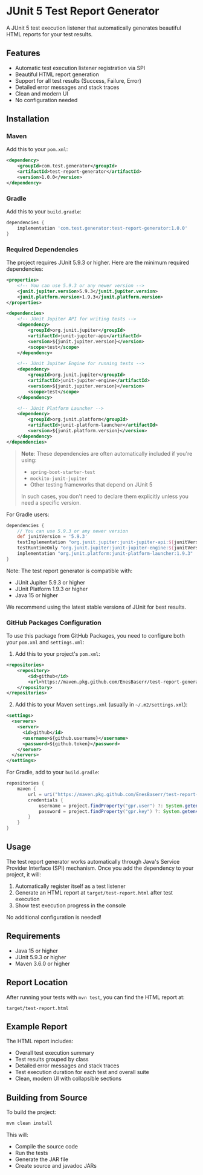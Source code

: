 # JUnit 5 Test Report Generator

A JUnit 5 test execution listener that automatically generates beautiful HTML reports for your test results.

## Features

- Automatic test execution listener registration via SPI
- Beautiful HTML report generation
- Support for all test results (Success, Failure, Error)
- Detailed error messages and stack traces
- Clean and modern UI
- No configuration needed

## Installation

### Maven

Add this to your `pom.xml`:

```xml
<dependency>
    <groupId>com.test.generator</groupId>
    <artifactId>test-report-generator</artifactId>
    <version>1.0.0</version>
</dependency>
```

### Gradle

Add this to your `build.gradle`:

```groovy
dependencies {
    implementation 'com.test.generator:test-report-generator:1.0.0'
}
```

### Required Dependencies

The project requires JUnit 5.9.3 or higher. Here are the minimum required dependencies:

```xml
<properties>
    <!-- You can use 5.9.3 or any newer version -->
    <junit.jupiter.version>5.9.3</junit.jupiter.version>
    <junit.platform.version>1.9.3</junit.platform.version>
</properties>

<dependencies>
    <!-- JUnit Jupiter API for writing tests -->
    <dependency>
        <groupId>org.junit.jupiter</groupId>
        <artifactId>junit-jupiter-api</artifactId>
        <version>${junit.jupiter.version}</version>
        <scope>test</scope>
    </dependency>

    <!-- JUnit Jupiter Engine for running tests -->
    <dependency>
        <groupId>org.junit.jupiter</groupId>
        <artifactId>junit-jupiter-engine</artifactId>
        <version>${junit.jupiter.version}</version>
        <scope>test</scope>
    </dependency>

    <!-- JUnit Platform Launcher -->
    <dependency>
        <groupId>org.junit.platform</groupId>
        <artifactId>junit-platform-launcher</artifactId>
        <version>${junit.platform.version}</version>
    </dependency>
</dependencies>
```

> **Note**: These dependencies are often automatically included if you're using:
>
> - `spring-boot-starter-test`
> - `mockito-junit-jupiter`
> - Other testing frameworks that depend on JUnit 5
>
> In such cases, you don't need to declare them explicitly unless you need a specific version.

For Gradle users:

```groovy
dependencies {
    // You can use 5.9.3 or any newer version
    def junitVersion = '5.9.3'
    testImplementation "org.junit.jupiter:junit-jupiter-api:${junitVersion}"
    testRuntimeOnly "org.junit.jupiter:junit-jupiter-engine:${junitVersion}"
    implementation "org.junit.platform:junit-platform-launcher:1.9.3"
}
```

Note: The test report generator is compatible with:

- JUnit Jupiter 5.9.3 or higher
- JUnit Platform 1.9.3 or higher
- Java 15 or higher

We recommend using the latest stable versions of JUnit for best results.

### GitHub Packages Configuration

To use this package from GitHub Packages, you need to configure both your `pom.xml` and `settings.xml`:

1. Add this to your project's `pom.xml`:

```xml
<repositories>
    <repository>
        <id>github</id>
        <url>https://maven.pkg.github.com/EnesBaserr/test-report-generator</url>
    </repository>
</repositories>
```

2. Add this to your Maven `settings.xml` (usually in `~/.m2/settings.xml`):

```xml
<settings>
  <servers>
    <server>
      <id>github</id>
      <username>${github.username}</username>
      <password>${github.token}</password>
    </server>
  </servers>
</settings>
```

For Gradle, add to your `build.gradle`:

```groovy
repositories {
    maven {
        url = uri("https://maven.pkg.github.com/EnesBaserr/test-report-generator")
        credentials {
            username = project.findProperty("gpr.user") ?: System.getenv("USERNAME")
            password = project.findProperty("gpr.key") ?: System.getenv("TOKEN")
        }
    }
}
```

## Usage

The test report generator works automatically through Java's Service Provider Interface (SPI) mechanism. Once you add the dependency to your project, it will:

1. Automatically register itself as a test listener
2. Generate an HTML report at `target/test-report.html` after test execution
3. Show test execution progress in the console

No additional configuration is needed!

## Requirements

- Java 15 or higher
- JUnit 5.9.3 or higher
- Maven 3.6.0 or higher

## Report Location

After running your tests with `mvn test`, you can find the HTML report at:

```
target/test-report.html
```

## Example Report

The HTML report includes:

- Overall test execution summary
- Test results grouped by class
- Detailed error messages and stack traces
- Test execution duration for each test and overall suite
- Clean, modern UI with collapsible sections

## Building from Source

To build the project:

```bash
mvn clean install
```

This will:

- Compile the source code
- Run the tests
- Generate the JAR file
- Create source and javadoc JARs
